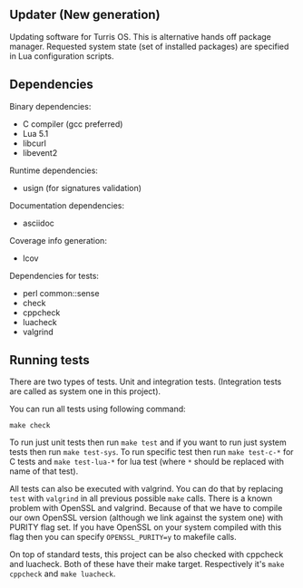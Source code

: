 Updater (New generation)
------------------------
Updating software for Turris OS. This is alternative hands off package manager.
Requested system state (set of installed packages) are specified in Lua
configuration scripts.

Dependencies
------------
Binary dependencies:
* C compiler (gcc preferred)
* Lua 5.1
* libcurl
* libevent2

Runtime dependencies:
* usign (for signatures validation)

Documentation dependencies:
* asciidoc

Coverage info generation:
* lcov

Dependencies for tests:
* perl common::sense
* check
* cppcheck
* luacheck
* valgrind

Running tests
-------------
There are two types of tests. Unit and integration tests. (Integration tests are
called as system one in this project).

You can run all tests using following command:

```
make check
```

To run just unit tests then run `make test` and if you want to run just system
tests then run `make test-sys`. To run specific test then run `make test-c-*` for
C tests and `make test-lua-*` for lua test (where `*` should be replaced with name
of that test).

All tests can also be executed with valgrind. You can do that by replacing `test`
with `valgrind` in all previous possible `make` calls.
There is a known problem with OpenSSL and valgrind. Because of that we have to
compile our own OpenSSL version (although we link against the system one) with PURITY
flag set. If you have OpenSSL on your system compiled with this flag then you can
specify `OPENSSL_PURITY=y` to makefile calls.

On top of standard tests, this project can be also checked with cppcheck and
luacheck. Both of these have their make target. Respectively it's `make cppcheck`
and `make luacheck`.
